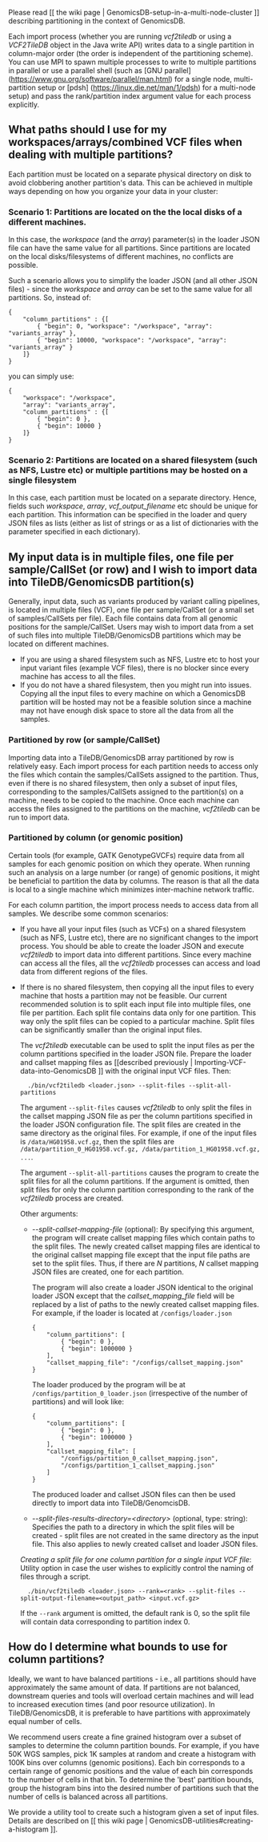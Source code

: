 Please read [[ the wiki page | GenomicsDB-setup-in-a-multi-node-cluster ]] describing partitioning in the context of GenomicsDB.

Each import process (whether you are running _vcf2tiledb_ or using a _VCF2TileDB_ object in the Java write API) writes data to a single partition in column-major order (the order is independent of the partitioning scheme). You can use MPI to spawn multiple processes to write to multiple partitions in parallel or use a parallel shell (such as [GNU parallel] (https://www.gnu.org/software/parallel/man.html) for a single node, multi-partition setup or [pdsh] (https://linux.die.net/man/1/pdsh) for a multi-node setup) and pass the rank/partition index argument value for each process explicitly.

## What paths should I use for my workspaces/arrays/combined VCF files when dealing with multiple partitions?
Each partition must be located on a separate physical directory on disk to avoid clobbering another partition's data. This can be achieved in multiple ways depending on how you organize your data in your cluster:

### Scenario 1: Partitions are located on the the local disks of a different machines.
In this case, the _workspace_ (and the _array_) parameter(s) in the loader JSON file can have the same value for all partitions. Since partitions are located on the local disks/filesystems of different machines, no conflicts are possible.

Such a scenario allows you to simplify the loader JSON (and all other JSON files) - since the _workspace_ and _array_ can be set to the same value for all partitions. So, instead of:

    {
        "column_partitions" : {[
            { "begin": 0, "workspace": "/workspace", "array": "variants_array" },
            { "begin": 10000, "workspace": "/workspace", "array": "variants_array" }
        ]}
    }

you can simply use:

    {
        "workspace": "/workspace",
        "array": "variants_array",
        "column_partitions" : {[
            { "begin": 0 },
            { "begin": 10000 }
        ]}
    }


### Scenario 2: Partitions are located on a shared filesystem (such as NFS, Lustre etc) or multiple partitions may be hosted on a single filesystem
In this case, each partition must be located on a separate directory. Hence, fields such _workspace_, _array_, _vcf_output_filename_ etc should be unique for each partition. This information can be specified in the loader and query JSON files as lists (either as list of strings or as a list of dictionaries with the parameter specified in each dictionary).

## My input data is in multiple files, one file per sample/CallSet (or row) and I wish to import data into TileDB/GenomicsDB  partition(s)
Generally, input data, such as variants produced by variant calling pipelines, is located in multiple files (VCF), one file per sample/CallSet (or a small set of samples/CallSets per file). Each file contains data from all genomic positions for the sample/CallSet. Users may wish to import data from a set of such files into multiple TileDB/GenomicsDB partitions which may be located on different machines.

* If you are using a shared filesystem such as NFS, Lustre etc to host your input variant files (example VCF files), there is no blocker since every machine has access to all the files.
* If you do not have a shared filesystem, then you might run into issues. Copying all the input files to every machine on which a GenomicsDB partition will be hosted may not be a feasible solution since a machine may not have enough disk space to store all the data from all the samples.

### Partitioned by row (or sample/CallSet)
Importing data into a TileDB/GenomicsDB array partitioned by row is relatively easy. Each import process for each partition needs to access only the files which contain the samples/CallSets assigned to the partition. Thus, even if there is no shared filesystem, then only a subset of input files, corresponding to the samples/CallSets assigned to the partition(s) on a machine, needs to be copied to the machine. Once each machine can access the files assigned to the partitions on the machine, _vcf2tiledb_ can be run to import data.

### Partitioned by column (or genomic position)
Certain tools (for example, GATK GenotypeGVCFs) require data from all samples for each genomic position on which they operate. When running such an analysis on a large number (or range) of genomic positions, it might be beneficial to partition the data by columns. The reason is that all the data is local to a single machine which minimizes inter-machine network traffic.

For each column partition, the import process needs to access data from all samples. We describe some common scenarios:

* If you have all your input files (such as VCFs) on a shared filesystem (such as NFS, Lustre etc), there are no significant changes to the import process. You should be able to create the loader JSON and execute _vcf2tiledb_ to import data into different partitions. Since every machine can access all the files, all the _vcf2tiledb_ processes can access and load data from different regions of the files.

* If there is no shared filesystem, then copying all the input files to every machine that hosts a partition may not be feasible. Our current recommended solution is to split each input file into multiple files, one file per partition. Each split file contains data only for one partition. This way only the split files can be copied to a particular machine. Split files can be significantly smaller than the original input files.

  The _vcf2tiledb_ executable can be used to split the input files as per the column partitions specified in the loader JSON file. Prepare the loader and callset mapping files as [[described previously | Importing-VCF-data-into-GenomicsDB ]] with the original input VCF files. Then:

        ./bin/vcf2tiledb <loader.json> --split-files --split-all-partitions

  The argument `--split-files` causes _vcf2tiledb_ to only split the files in the callset mapping JSON file as per the column partitions specified in the loader JSON configuration file. The split files are created in the same directory as the original files. For example, if one of the input files is `/data/HG01958.vcf.gz`, then the split files are `/data/partition_0_HG01958.vcf.gz, /data/partition_1_HG01958.vcf.gz, ...`.

  The argument `--split-all-partitions` causes the program to create the split files for all the column partitions. If the argument is omitted, then split files for only the column partition corresponding to the rank of the _vcf2tiledb_ process are created.

  Other arguments:
  
  * _--split-callset-mapping-file_ (optional): By specifying this argument, the program will create callset mapping files which contain paths to the split files. The newly created callset mapping files are identical to the original callset mapping file except that the input file paths are set to the split files. Thus, if there are _N_ partitions, _N_ callset mapping JSON files are created, one for each partition.

    The program will also create a loader JSON identical to the original loader JSON except that the _callset_mapping_file_ field will be replaced by a list of paths to the newly created callset mapping files. For example, if the loader is located at `/configs/loader.json`

        {
            "column_partitions": [
                { "begin": 0 },
                { "begin": 1000000 }
            ],
            "callset_mapping_file": "/configs/callset_mapping.json"
        }
    The loader produced by the program will be at `/configs/partition_0_loader.json` (irrespective of the number of partitions) and will look like:

        {
            "column_partitions": [
                { "begin": 0 },
                { "begin": 1000000 }
            ],
            "callset_mapping_file": [
                "/configs/partition_0_callset_mapping.json",
                "/configs/partition_1_callset_mapping.json"
            ]
        }
    The produced loader and callset JSON files can then be used directly to import data into TileDB/GenomcisDB.
  * _--split-files-results-directory=\<directory\>_ (optional, type: string): Specifies the path to a directory in which the split files will be created - split files are not created in the same directory as the input file. This also applies to newly created callset and loader JSON files.

  _Creating a split file for one column partition for a single input VCF file_: Utility option in case the user wishes to explicitly control the naming of files through a script.

        ./bin/vcf2tiledb <loader.json> --rank=<rank> --split-files --split-output-filename=<output_path> <input.vcf.gz>

  If the `--rank` argument is omitted, the default rank is 0, so the split file will contain data corresponding to partition index 0.

## How do I determine what bounds to use for column partitions?
Ideally, we want to have balanced partitions - i.e., all partitions should have approximately the same amount of data. If partitions are not balanced, downstream queries and tools will overload certain machines and will lead to increased execution times (and poor resource utilization). In TileDB/GenomicsDB, it is preferable to have partitions with approximately equal number of cells.

We recommend users create a fine grained histogram over a subset of samples to determine the column partition bounds. For example, if you have 50K WGS samples, pick 1K samples at random and create a histogram with 100K bins over columns (genomic positions). Each bin corresponds to a certain range of genomic positions and the value of each bin corresponds to the number of cells in that bin. To determine the 'best' partition bounds, group the histogram bins into the desired number of partitions such that the number of cells is balanced across all partitions.

We provide a utility tool to create such a histogram given a set of input files. Details are described on [[ this wiki page | GenomicsDB-utilities#creating-a-histogram ]].